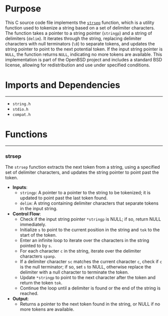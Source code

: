 # Purpose
This C source code file implements the [`strsep`](#strsep) function, which is a utility function used to tokenize a string based on a set of delimiter characters. The function takes a pointer to a string pointer (`stringp`) and a string of delimiters (`delim`). It iterates through the string, replacing delimiter characters with null terminators (`\0`) to separate tokens, and updates the string pointer to point to the next potential token. If the input string pointer is `NULL`, the function returns `NULL`, indicating no more tokens are available. This implementation is part of the OpenBSD project and includes a standard BSD license, allowing for redistribution and use under specified conditions.
# Imports and Dependencies

---
- `string.h`
- `stdio.h`
- `compat.h`


# Functions

---
### strsep<!-- {{#callable:strsep}} -->
The `strsep` function extracts the next token from a string, using a specified set of delimiter characters, and updates the string pointer to point past the token.
- **Inputs**:
    - `stringp`: A pointer to a pointer to the string to be tokenized; it is updated to point past the last token found.
    - `delim`: A string containing delimiter characters that separate tokens in the input string.
- **Control Flow**:
    - Check if the input string pointer `*stringp` is NULL; if so, return NULL immediately.
    - Initialize `s` to point to the current position in the string and `tok` to the start of the token.
    - Enter an infinite loop to iterate over the characters in the string pointed to by `s`.
    - For each character `c` in the string, iterate over the delimiter characters `spanp`.
    - If a delimiter character `sc` matches the current character `c`, check if `c` is the null terminator; if so, set `s` to NULL, otherwise replace the delimiter with a null character to terminate the token.
    - Update `*stringp` to point to the next character after the token and return the token `tok`.
    - Continue the loop until a delimiter is found or the end of the string is reached.
- **Output**:
    - Returns a pointer to the next token found in the string, or NULL if no more tokens are available.



